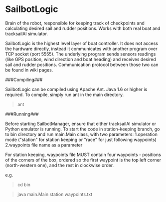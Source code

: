 SailbotLogic
================

Brain of the robot, responsible for keeping track of checkpoints and calculating desired sail and rudder positions. Works with both real boat and tracksailAI simulator. 

SailbotLogic is the highest level layer of boat controller. It does not access the hardware directly, instead it communicates with another program over TCP socket (port 5555). The underlying program sends sensors readings (like GPS position, wind direction and boat heading) and receives desired sail and rudder positions. Communication protocol between those two can be found in wiki pages.


###Compiling###

SailbotLogic can be compiled using Apache Ant. Java 1.6 or higher is required.
To compile, simply run ant in the main directory.

>ant

###Running###

Before starting SailbotManager, ensure that either tracksailAI simulator or Python emulator is running.
To start the code in station-keeping branch, go to bin directory and run main.Main class, with two parameters:
 1.operation mode ("station" for station keeping or "race" for just following waypoints)
 2.waypoints file name as a parameter

For station keeping, waypoints file MUST contain four waypoints - positions of the corners of the box, ordered
so the first waypoint is the top left corner (north-western one), and the rest in clockwise order.

e.g.

>cd bin

>java main.Main station waypoints.txt
